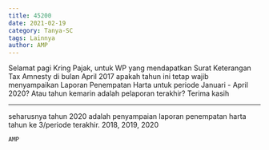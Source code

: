 ```yaml
---
title: 45200
date: 2021-02-19
category: Tanya-SC
tags: Lainnya
author: AMP
---
```


Selamat pagi Kring Pajak, untuk WP yang mendapatkan Surat Keterangan Tax Amnesty di bulan April 2017 apakah tahun ini tetap wajib menyampaikan Laporan Penempatan Harta untuk periode Januari - April 2020? Atau tahun kemarin adalah pelaporan terakhir? Terima kasih

---

seharusnya tahun 2020 adalah penyampaian laporan penempatan harta tahun ke 3/periode terakhir. 2018, 2019, 2020

`AMP`
